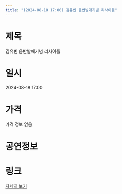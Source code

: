 ```yaml
---
title: "(2024-08-18 17:00) 김유빈 음반발매기념 리사이틀"
---
```


# 제목
김유빈 음반발매기념 리사이틀

# 일시
2024-08-18 17:00

# 가격
가격 정보 없음

# 공연정보
  
  


# 링크
[자세히 보기](https://www.sac.or.kr/site/main/show/show_view?SN=64325 "https://www.sac.or.kr/site/main/show/show_view?SN=64325")
